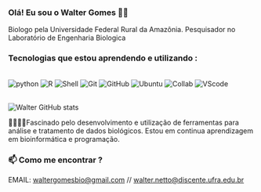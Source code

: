 ### Olá! Eu sou o Walter Gomes 👋🏾
Biologo pela Universidade Federal Rural da Amazônia. 
Pesquisador no Laboratório de Engenharia Biologica

### Tecnologias que estou aprendendo e utilizando :
<div style="display: inline_block"><br/>
  <img aling= "center" alt="python" src="https://img.shields.io/badge/Python-14354C?style=for-the-badge&logo=python&logoColor=white" />
  <img aling= "center" alt="R" src="https://img.shields.io/badge/RStudio-75AADB?style=for-the-badge&logo=RStudio&logoColor=white" /> 
  <img aling= "center" alt="Shell" src="https://img.shields.io/badge/Shell_Script-121011?style=for-the-badge&logo=gnu-bash&logoColor=white" />
  <img aling= "center" alt="Git" src="https://img.shields.io/badge/GIT-E44C30?style=for-the-badge&logo=git&logoColor=white" />
  <img aling= "center" alt="GitHub" src="https://img.shields.io/badge/GitHub-100000?style=for-the-badge&logo=github&logoColor=white" />
  <img aling= "center" alt="Ubuntu" src="https://img.shields.io/badge/Ubuntu-E95420?style=for-the-badge&logo=ubuntu&logoColor=white" />
  <img aling= "center" alt="Collab" src="https://img.shields.io/badge/Colab-F9AB00?style=for-the-badge&logo=googlecolab&color=525252" />
  <img aling= "center" alt="VScode" src="https://img.shields.io/badge/Visual_Studio_Code-0078D4?style=for-the-badge&logo=visual%20studio%20code&logoColor=white" />
</div><br/>


![Walter GitHub stats](https://github-readme-stats.vercel.app/api?username=walter&show_icons=true&theme=dracula)

💞️👨🏽‍💻Fascinado pelo desenvolvimento e utilização de ferramentas para análise e tratamento de dados biológicos.
Estou em continua aprendizagem em bioinformática e programação.

### 📫 Como me encontrar ?
EMAIL: waltergomesbio@gmail.com // walter.netto@discente.ufra.edu.br
